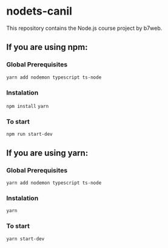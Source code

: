 # nodets-canil
This repository contains the Node.js course project by b7web.

## If you are using npm:
### Global Prerequisites
`yarn add nodemon typescript ts-node`

### Instalation
`npm install`
`yarn`

### To start
`npm run start-dev`

## If you are using yarn:
### Global Prerequisites
`yarn add nodemon typescript ts-node`

### Instalation
`yarn`

### To start
`yarn start-dev`